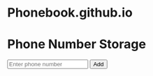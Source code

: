 # Phonebook.github.io





<!DOCTYPE html>
<html lang="en">
<head>
  <meta charset="UTF-8">
  <meta name="viewport" content="width=device-width, initial-scale=1.0">
  <title>Phone Number Storage</title>
  <link rel="stylesheet" href="styles.css">
</head>
<body>
  <div class="container">
    <h1>Phone Number Storage</h1>
    <form id="phoneNumberForm">
      <input type="tel" id="phoneNumber" placeholder="Enter phone number" required>
      <button type="submit">Add</button>
    </form>
    <ul id="phoneNumberList"></ul>
  </div>

  <script src="scripts.js"></script>
</body>
</html>